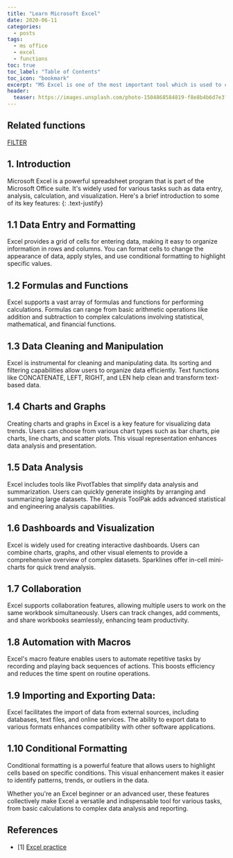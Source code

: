 ```yaml
---
title: "Learn Microsoft Excel"
date: 2020-06-11
categories:
  - posts
tags:
  - ms office
  - excel
  - functions
toc: true
toc_label: "Table of Contents"
toc_icon: "bookmark"
excerpt: "MS Excel is one of the most important tool which is used to convert the raw data to understandable insights."
header:
  teaser: https://images.unsplash.com/photo-1504868584819-f8e8b4b6d7e3?q=80&w=1476&auto=format&fit=crop&ixlib=rb-4.0.3&ixid=M3wxMjA3fDB8MHxwaG90by1wYWdlfHx8fGVufDB8fHx8fA%3D%3D
---
```

<div class="field field-name-field-related-functions field-type-entityreference field-label-above">       <h2 class="field-label">Related functions&nbsp;</h2>     <div class="field-items">           <div class="field-item even">      </div> </div>
<a href="https://exceljet.net/functions/filter-function">FILTER</a>

## 1. Introduction

Microsoft Excel is a powerful spreadsheet program that is part of the Microsoft Office suite. It's widely used for various tasks such as data entry, analysis, calculation, and visualization. Here's a brief introduction to some of its key features:
{: .text-justify}

## 1.1 Data Entry and Formatting

Excel provides a grid of cells for entering data, making it easy to organize information in rows and columns.
You can format cells to change the appearance of data, apply styles, and use conditional formatting to highlight specific values.

## 1.2 Formulas and Functions
Excel supports a vast array of formulas and functions for performing calculations. Formulas can range from basic arithmetic operations like addition and subtraction to complex calculations involving statistical, mathematical, and financial functions.

## 1.3 Data Cleaning and Manipulation
Excel is instrumental for cleaning and manipulating data. Its sorting and filtering capabilities allow users to organize data efficiently. Text functions like CONCATENATE, LEFT, RIGHT, and LEN help clean and transform text-based data.

## 1.4 Charts and Graphs
Creating charts and graphs in Excel is a key feature for visualizing data trends. Users can choose from various chart types such as bar charts, pie charts, line charts, and scatter plots. This visual representation enhances data analysis and presentation.

## 1.5 Data Analysis
Excel includes tools like PivotTables that simplify data analysis and summarization. Users can quickly generate insights by arranging and summarizing large datasets. The Analysis ToolPak adds advanced statistical and engineering analysis capabilities.

## 1.6 Dashboards and Visualization
Excel is widely used for creating interactive dashboards. Users can combine charts, graphs, and other visual elements to provide a comprehensive overview of complex datasets. Sparklines offer in-cell mini-charts for quick trend analysis.

## 1.7 Collaboration
Excel supports collaboration features, allowing multiple users to work on the same workbook simultaneously. Users can track changes, add comments, and share workbooks seamlessly, enhancing team productivity.

## 1.8 Automation with Macros
Excel's macro feature enables users to automate repetitive tasks by recording and playing back sequences of actions. This boosts efficiency and reduces the time spent on routine operations.

## 1.9 Importing and Exporting Data:
Excel facilitates the import of data from external sources, including databases, text files, and online services. The ability to export data to various formats enhances compatibility with other software applications.

## 1.10 Conditional Formatting
Conditional formatting is a powerful feature that allows users to highlight cells based on specific conditions. This visual enhancement makes it easier to identify patterns, trends, or outliers in the data.

Whether you're an Excel beginner or an advanced user, these features collectively make Excel a versatile and indispensable tool for various tasks, from basic calculations to complex data analysis and reporting.



## References
- [1] [Excel practice](https://excel-practice-online.com)
